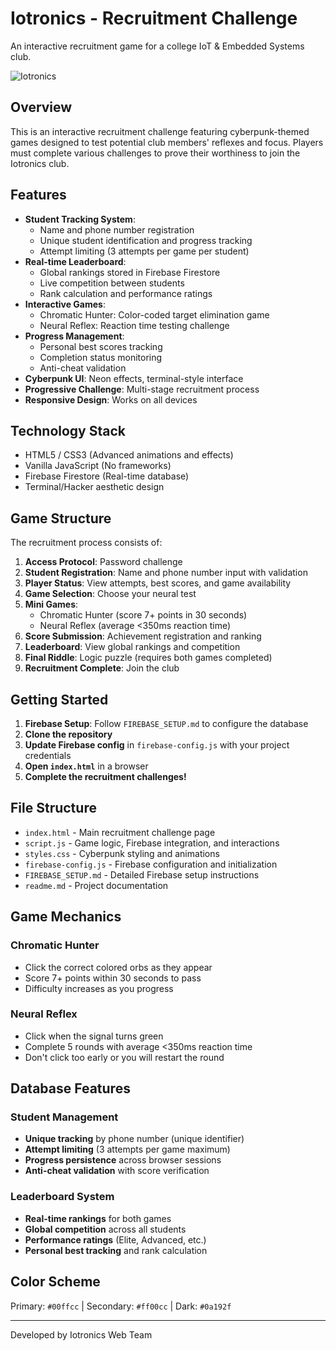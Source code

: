 # Iotronics - Recruitment Challenge

An interactive recruitment game for a college IoT & Embedded Systems club.

![Iotronics](https://via.placeholder.com/800x400/0a192f/00ffcc?text=IOTRONICS)

## Overview

This is an interactive recruitment challenge featuring cyberpunk-themed games designed to test potential club members' reflexes and focus. Players must complete various challenges to prove their worthiness to join the Iotronics club.

## Features

- **Student Tracking System**: 
  - Name and phone number registration
  - Unique student identification and progress tracking
  - Attempt limiting (3 attempts per game per student)
- **Real-time Leaderboard**: 
  - Global rankings stored in Firebase Firestore
  - Live competition between students
  - Rank calculation and performance ratings
- **Interactive Games**: 
  - Chromatic Hunter: Color-coded target elimination game
  - Neural Reflex: Reaction time testing challenge
- **Progress Management**:
  - Personal best scores tracking
  - Completion status monitoring
  - Anti-cheat validation
- **Cyberpunk UI**: Neon effects, terminal-style interface
- **Progressive Challenge**: Multi-stage recruitment process
- **Responsive Design**: Works on all devices
<!--  -->
## Technology Stack

- HTML5 / CSS3 (Advanced animations and effects)
- Vanilla JavaScript (No frameworks)
- Firebase Firestore (Real-time database)
- Terminal/Hacker aesthetic design

## Game Structure

The recruitment process consists of:
1. **Access Protocol**: Password challenge
2. **Student Registration**: Name and phone number input with validation
3. **Player Status**: View attempts, best scores, and game availability
4. **Game Selection**: Choose your neural test
5. **Mini Games**: 
   - Chromatic Hunter (score 7+ points in 30 seconds)
   - Neural Reflex (average <350ms reaction time)
6. **Score Submission**: Achievement registration and ranking
7. **Leaderboard**: View global rankings and competition
8. **Final Riddle**: Logic puzzle (requires both games completed)
9. **Recruitment Complete**: Join the club

## Getting Started

1. **Firebase Setup**: Follow `FIREBASE_SETUP.md` to configure the database
2. **Clone the repository**
3. **Update Firebase config** in `firebase-config.js` with your project credentials
4. **Open `index.html`** in a browser
5. **Complete the recruitment challenges!**

## File Structure

- `index.html` - Main recruitment challenge page
- `script.js` - Game logic, Firebase integration, and interactions
- `styles.css` - Cyberpunk styling and animations
- `firebase-config.js` - Firebase configuration and initialization
- `FIREBASE_SETUP.md` - Detailed Firebase setup instructions
- `readme.md` - Project documentation

## Game Mechanics

### Chromatic Hunter
- Click the correct colored orbs as they appear
- Score 7+ points within 30 seconds to pass
- Difficulty increases as you progress

### Neural Reflex
- Click when the signal turns green
- Complete 5 rounds with average <350ms reaction time
- Don't click too early or you will restart the round

## Database Features

### Student Management
- **Unique tracking** by phone number (unique identifier)
- **Attempt limiting** (3 attempts per game maximum)
- **Progress persistence** across browser sessions
- **Anti-cheat validation** with score verification

### Leaderboard System
- **Real-time rankings** for both games
- **Global competition** across all students
- **Performance ratings** (Elite, Advanced, etc.)
- **Personal best tracking** and rank calculation

## Color Scheme

Primary: `#00ffcc` | Secondary: `#ff00cc` | Dark: `#0a192f`

---

Developed by Iotronics Web Team
